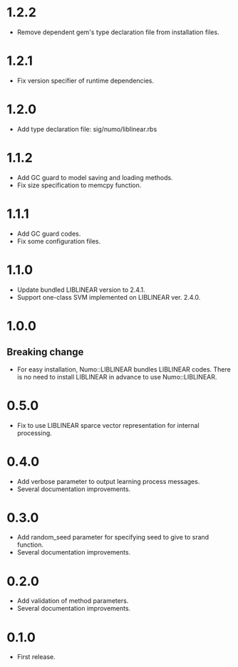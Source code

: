 # 1.2.2
- Remove dependent gem's type declaration file from installation files.

# 1.2.1
- Fix version specifier of runtime dependencies.

# 1.2.0
- Add type declaration file: sig/numo/liblinear.rbs

# 1.1.2
- Add GC guard to model saving and loading methods.
- Fix size specification to memcpy function.

# 1.1.1
- Add GC guard codes.
- Fix some configuration files.

# 1.1.0
- Update bundled LIBLINEAR version to 2.4.1.
- Support one-class SVM implemented on LIBLINEAR ver. 2.4.0.

# 1.0.0
## Breaking change
- For easy installation, Numo::LIBLINEAR bundles LIBLINEAR codes.
There is no need to install LIBLINEAR in advance to use Numo::LIBLINEAR.

# 0.5.0
- Fix to use LIBLINEAR sparce vector representation for internal processing.

# 0.4.0
- Add verbose parameter to output learning process messages.
- Several documentation improvements.

# 0.3.0
- Add random_seed parameter for specifying seed to give to srand function.
- Several documentation improvements.

# 0.2.0
- Add validation of method parameters.
- Several documentation improvements.

# 0.1.0
- First release.
